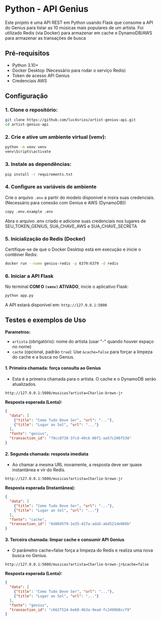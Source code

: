 # Python - API Genius

Este projeto é uma API REST em Python usando Flask que consome a API do Genius para listar as 10 músicas mais populares de um artista. Foi utilizado Redis (via Docker) para armazenar em cache e DynamoDB/AWS para armazenar as transações de busca

## Pré-requisitos

* Python 3.10+
* Docker Desktop (Necessário para rodar o serviço Redis)
* Token de acesso API Genius
* Credenciais AWS

## Configuração

### 1. Clone o repositório:

```bash
git clone https://github.com/luc4srios/artist-genius-api.git
cd artist-genius-api
```

### 2. Crie e ative um ambiente virtual (venv):

```bash
python -m venv venv
venv\Scripts\activate
```

### 3. Instale as dependências:

```bash
pip install -r requirements.txt
```

### 4. Configure as variáveis de ambiente

Crie o arquivo `.env` a partir do modelo disponivel e insira suas credenciais. (Necessário para conexão com Genius e AWS (DynamoDB))

```bash
copy .env.example .env
```
Abra o arquivo .env criado e adicione suas credenciais nos lugares de SEU_TOKEN_GENIUS, SUA_CHAVE_AWS e SUA_CHAVE_SECRETA

### 5. Inicialização do Redis (Docker)

Certifique-se de que o Docker Desktop está em execução e inicie o contêiner Redis:

```bash
docker run --name genius-redis -p 6379:6379 -d redis
```

### 6. Iniciar a API Flask

No terminal **COM O `(venv)` ATIVADO**, inicie o aplicativo Flask:

```bash
python app.py
```

A API estará disponível em: `http://127.0.0.1:5000`

## Testes e exemplos de Uso

**Parametros:**

* `artista` (obrigatório): nome do artista (usar "-" quando houver espaço no nome)
* `cache` (opcional, padrão `true`): Use `&cache=false` para forçar a limpeza do cache e a busca no Genius.

#### 1. Primeira chamada: força consulta ao Genius
* Esta é a primeira chamada para o artista. O cache e o DynamoDB serão atualizados.

```
http://127.0.0.1:5000/musicas?artista=Charlie-brown-jr
```

**Resposta esperada (Lenta):**

```json
{
  "data": [
    {"title": "Como Tudo Deve Ser", "url": "..."},
    {"title": "Lugar ao Sol", "url": "..."}
  ],
  "fonte": "genius",
  "transaction_id": "79cc8738-3fcd-49c6-80f1-aa57c206f538"
}
```

#### 2. Segunda chamada: resposta imediata
* Ao chamar a mesma URL novamente, a resposta deve ser quase instantânea e vir do Redis.

```
http://127.0.0.1:5000/musicas?artista=Charlie-brown-jr
```

**Resposta esperada (Instantânea):**

```json
{
  "data": [
    {"title": "Como Tudo Deve Ser", "url": "..."},
    {"title": "Lugar ao Sol", "url": "..."}
  ],
  "fonte": "cache",
  "transaction_id": "6d88d579-1e35-427a-ada5-abd521de066b"
}
```

#### 3. Terceira chamada: limpar cache e consumir API Genius
* O parâmetro cache=false força a limpeza do Redis e realiza uma nova busca no Genius.

```
http://127.0.0.1:5000/musicas?artista=Charlie-brown-jr&cache=false
```

**Resposta esperada (Lenta):**

```json
{
  "data": [
    {"title": "Como Tudo Deve Ser", "url": "..."},
    {"title": "Lugar ao Sol", "url": "..."}
  ],
  "fonte": "genius",
  "transaction_id": "c662f524-6e60-4b3a-9ead-fc249968ccf9"
}
```
